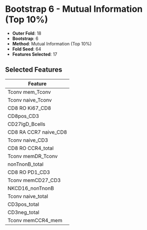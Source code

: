 # Bootstrap 6 - Mutual Information (Top 10%)

- **Outer Fold**: 18
- **Bootstrap**: 6
- **Method**: Mutual Information (Top 10%)
- **Fold Seed**: 64
- **Features Selected**: 17

## Selected Features

| Feature |
|---------|
| Tconv mem_Tconv |
| Tconv naive_Tconv |
| CD8 RO Ki67_CD8 |
| CD8pos_CD3 |
| CD27IgD_Bcells |
| CD8 RA CCR7 naive_CD8 |
| Tconv naive_CD3 |
| CD8 RO CCR4_total |
| Tconv memDR_Tconv |
| nonTnonB_total |
| CD8 RO PD1_CD3 |
| Tconv memCD27_CD3 |
| NKCD16_nonTnonB |
| Tconv naive_total |
| CD3pos_total |
| CD3neg_total |
| Tconv memCCR4_mem |
